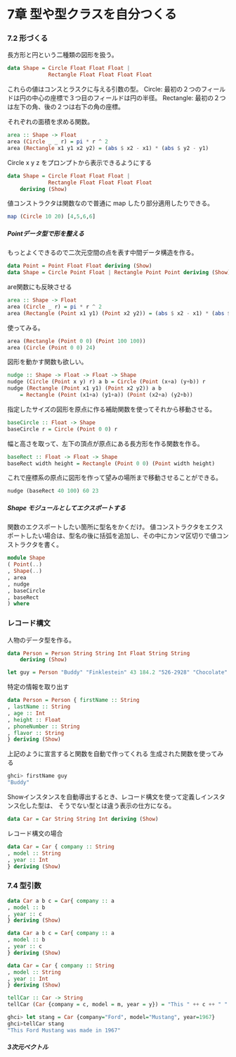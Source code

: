 # 7章 型や型クラスを自分つくる

### 7.2 形づくる

長方形と円という二種類の図形を扱う。

```haskell
data Shape = Circle Float Float Float |
             Rectangle Float Float Float Float
```

これらの値はコンスとラスクに与える引数の型。
Circle: 最初の２つのフィールドは円の中心の座標で３つ目のフィールドは円の半径。
Rectangle: 最初の２つは左下の角、後の２つは右下の角の座標。

それぞれの面積を求める関数。

```haskell
area :: Shape -> Float
area (Circle _ _ r) = pi * r ^ 2
area (Rectangle x1 y1 x2 y2) = (abs $ x2 - x1) * (abs $ y2 - y1)
```

Circle x y z をプロンプトから表示できるようにする

```haskell
data Shape = Circle Float Float Float |
             Rectangle Float Float Float Float
    deriving (Show)
```

値コンストラクタは関数なので普通に map したり部分適用したりできる。

```haskell
map (Circle 10 20) [4,5,6,6]
```

##### Pointデータ型で形を整える

もっとよくできるので二次元空間の点を表す中間データ構造を作る。

```haskell
data Point = Point Float Float deriving (Show)   
data Shape = Circle Point Float | Rectangle Point Point deriving (Show)
```

are関数にも反映させる

```haskell
area :: Shape -> Float
area (Circle _ r) = pi * r ^ 2
area (Rectangle (Point x1 y1) (Point x2 y2)) = (abs $ x2 - x1) * (abs $ y2 - y1)
```

使ってみる。

```haskell
area (Rectangle (Point 0 0) (Point 100 100))
area (Circle (Point 0 0) 24)
```

図形を動かす関数も欲しい。

```haskell
nudge :: Shape -> Float -> Float -> Shape
nudge (Circle (Point x y) r) a b = Circle (Point (x+a) (y+b)) r
nudge (Rectangle (Point x1 y1) (Point x2 y2)) a b
    = Rectangle (Point (x1+a) (y1+a)) (Point (x2+a) (y2+b))
```

指定したサイズの図形を原点に作る補助関数を使ってそれから移動させる。

```haskell
baseCircle :: Float -> Shape
baseCircle r = Circle (Point 0 0) r
```

幅と高さを取って、左下の頂点が原点にある長方形を作る関数を作る。

```haskell
baseRect :: Float -> Float -> Shape
baseRect width height = Rectangle (Point 0 0) (Point width height)
```

これで座標系の原点に図形を作って望みの場所まで移動させることができる。

```haskell
nudge (baseRect 40 100) 60 23
```

##### Shape モジュールとしてエクスポートする

関数のエクスポートしたい箇所に型名をかくだけ。
値コンストラクタをエクスポートしたい場合は、型名の後に括弧を追加し、その中にカンマ区切りで値コンストラクタを書く。

```haskell
module Shape
( Point(..)
, Shape(..)
, area
, nudge
, baseCircle
, baseRect
) where
```

### レコード構文

人物のデータ型を作る。

```haskell
data Person = Person String String Int Float String String
    deriving (Show)

let guy = Person "Buddy" "Finklestein" 43 184.2 "526-2928" "Chocolate"
```

特定の情報を取り出す

```haskell
data Person = Person { firstName :: String
, lastName :: String
, age :: Int
, height :: Float
, phoneNumber :: String
, flavor :: String 
} deriving (Show)
```

上記のように宣言すると関数を自動で作ってくれる
生成された関数を使ってみる

```haskell
ghci> firstName guy
"Buddy"
```

Showインスタンスを自動導出するとき、レコード構文を使って定義しインスタンス化した型は、
そうでない型とは違う表示の仕方になる。

```haskell
data Car = Car String String Int deriving (Show)
```

レコード構文の場合

```haskell
data Car = Car { company :: String
, model :: String
, year :: Int
} deriving (Show)
```

### 7.4 型引数

```haskell
data Car a b c = Car{ company :: a
, model :: b
, year :: c
} deriving (Show)
```

```haskell
data Car a b c = Car{ company :: a
, model :: b
, year :: c
} deriving (Show)

data Car = Car { company :: String
, model :: String
, year :: Int
} deriving (Show)

tellCar :: Car -> String
tellCar (Car {company = c, model = m, year = y}) = "This " ++ c ++ " " ++ m ++ " was made in " ++ show y

ghci> let stang = Car {company="Ford", model="Mustang", year=1967}
ghci>tellCar stang
"This Ford Mustang was made in 1967"
```

#####  3次元ベクトル

